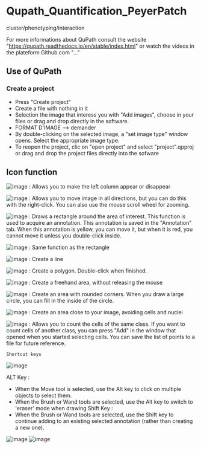 # Qupath_Quantification_PeyerPatch
cluster/phenotyping/interaction

For more informations about QuPath consult the website "https://qupath.readthedocs.io/en/stable/index.html" or watch the videos in the plateform Github.com "..."

## Use of QuPath
### Create a project 
  - Press "Create project" 
  - Create a file with nothing in it 
  - Selection the image that interess you with "Add images", choose in your files or drag and drop directly in the software. 
   - FORMAT D'IMAGE --> demander 
   - By double-clicking on the selected image, a "set image type" window opens. Select the appropriate image type.
   - To reopen the project, clic on "open project" and select "project".qpproj or drag and drop the project files directly into the sofware 

## Icon function 
![image](https://user-images.githubusercontent.com/127110867/225029024-b802c332-f8c5-473e-a7c0-59e0ba6d2013.png) : Allows you to make the left column appear or disappear  

![image](https://user-images.githubusercontent.com/127110867/225029694-10ee0824-4ace-4c61-9b05-d8ab78472636.png) : Allows you to move image in all directions, but you can do this with the right-click. You can also use the mouse scroll wheel for zooming. 

![image](https://user-images.githubusercontent.com/127110867/225032103-7ba78885-f2b4-4408-b767-3d04b08d4be7.png) : Draws a rectangle around the area of interest. This function is used to acquire an annotation. This annotation is saved in the "Annotation" tab. When this annotation is yellow, you can move it, but when it is red, you cannot move it unless you double-click inside. 

![image](https://user-images.githubusercontent.com/127110867/225034022-d21ac8d4-e381-4457-9b5b-6296d10e304b.png) : Same function as the rectangle 

![image](https://user-images.githubusercontent.com/127110867/225034273-7302a61f-910a-4fbd-83e4-b416bfe131eb.png) : Create a line 

![image](https://user-images.githubusercontent.com/127110867/225035326-06cddf99-5d66-417c-8833-545ebf57a0bf.png) :
Create a polygon. Double-click when finished. 

![image](https://user-images.githubusercontent.com/127110867/225035459-4458d2f8-65a4-4634-8690-ed1b44f5b3ba.png) : Create a freehand area, without releasing the mouse 

![image](https://user-images.githubusercontent.com/127110867/225037603-e83a92da-da25-458b-9166-1e46f2a8f5b5.png) : Create an area with rounded corners. When you draw a large circle, you can fill in the inside of the circle.

![image](https://user-images.githubusercontent.com/127110867/225038422-82a158ee-5c79-4edc-abf8-20034fe97cd1.png) : Create an area close to your image, avoiding cells and nuclei 

![image](https://user-images.githubusercontent.com/127110867/225042065-a328453b-71b6-4c0b-a0ec-a6faa4406495.png) : Allows you to count the cells of the same class. If you want to count cells of another class, you can press "Add" in the window that opened when you started selecting cells. You can save the list of points to a file for future reference.

    Shortcut keys
![image](https://user-images.githubusercontent.com/127110867/225045509-a3103c7b-ea3b-49a4-8c49-fb5c7f2fa941.png)

ALT Key : 
- When the Move tool is selected, use the Alt key to click on multiple objects to select them.
- When the Brush or Wand tools are selected, use the Alt key to switch to 'eraser' mode when drawing
Shift Key :
- When the Brush or Wand tools are selected, use the Shift key to continue adding to an existing selected annotation (rather than creating a new one).

![image](https://user-images.githubusercontent.com/127110867/225048760-5512b02f-1afe-4678-add6-98f66dc8db72.png) ![image](https://user-images.githubusercontent.com/127110867/225048877-c990f570-dd8b-4d81-b650-54ddb3eb9624.png)

